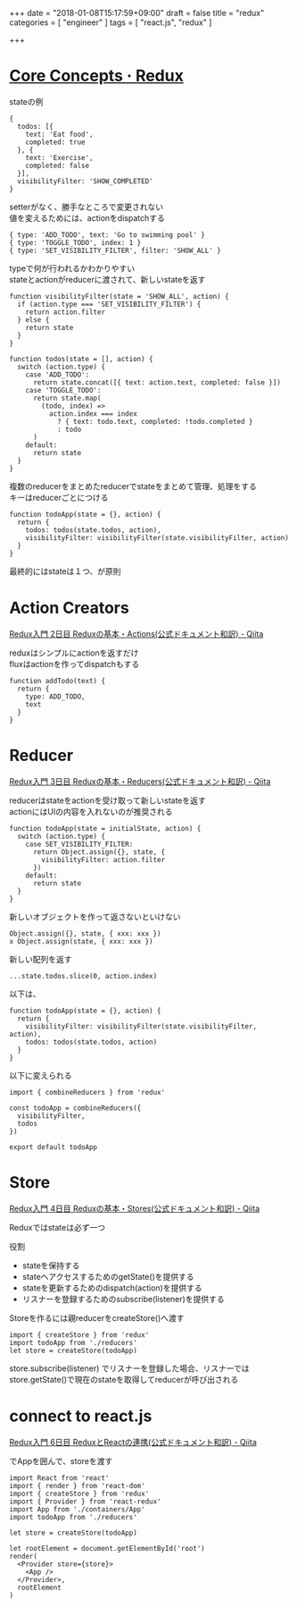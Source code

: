 +++
date = "2018-01-08T15:17:59+09:00"
draft = false
title = "redux"
categories = [ "engineer" ]
tags = [ "react.js", "redux" ]

+++

# [Core Concepts · Redux](https://redux.js.org/docs/introduction/CoreConcepts.html)

stateの例

```
{
  todos: [{
    text: 'Eat food',
    completed: true
  }, {
    text: 'Exercise',
    completed: false
  }],
  visibilityFilter: 'SHOW_COMPLETED'
}
```

setterがなく、勝手なところで変更されない  
値を変えるためには、actionをdispatchする  

```
{ type: 'ADD_TODO', text: 'Go to swimming pool' }
{ type: 'TOGGLE_TODO', index: 1 }
{ type: 'SET_VISIBILITY_FILTER', filter: 'SHOW_ALL' }
```

typeで何が行われるかわかりやすい  
stateとactionがreducerに渡されて、新しいstateを返す

```
function visibilityFilter(state = 'SHOW_ALL', action) {
  if (action.type === 'SET_VISIBILITY_FILTER') {
    return action.filter
  } else {
    return state
  }
}

function todos(state = [], action) {
  switch (action.type) {
    case 'ADD_TODO':
      return state.concat([{ text: action.text, completed: false }])
    case 'TOGGLE_TODO':
      return state.map(
        (todo, index) =>
          action.index === index
            ? { text: todo.text, completed: !todo.completed }
            : todo
      )
    default:
      return state
  }
}
```

複数のreducerをまとめたreducerでstateをまとめて管理、処理をする  
キーはreducerごとにつける  

```
function todoApp(state = {}, action) {
  return {
    todos: todos(state.todos, action),
    visibilityFilter: visibilityFilter(state.visibilityFilter, action)
  }
}
```

最終的にはstateは１つ、が原則  

# Action Creators

[Redux入門 2日目 Reduxの基本・Actions\(公式ドキュメント和訳\) \- Qiita](https://qiita.com/kiita312/items/8f8d047e5cbd87399ccb)  

reduxはシンプルにactionを返すだけ  
fluxはactionを作ってdispatchもする  

```
function addTodo(text) {
  return {
    type: ADD_TODO,
    text
  }
}
```

# Reducer

[Redux入門 3日目 Reduxの基本・Reducers\(公式ドキュメント和訳\) \- Qiita](https://qiita.com/kiita312/items/7fdce94912d6d9c801f8)  

reducerはstateをactionを受け取って新しいstateを返す  
actionにはUIの内容を入れないのが推奨される  

```
function todoApp(state = initialState, action) {
  switch (action.type) {
    case SET_VISIBILITY_FILTER:
      return Object.assign({}, state, {
        visibilityFilter: action.filter
      })
    default:
      return state
  }
}
```

新しいオブジェクトを作って返さないといけない  

```
Object.assign({}, state, { xxx: xxx })
x Object.assign(state, { xxx: xxx })
```

新しい配列を返す  

```
...state.todos.slice(0, action.index)
```

以下は、  

```
function todoApp(state = {}, action) {
  return {
    visibilityFilter: visibilityFilter(state.visibilityFilter, action),
    todos: todos(state.todos, action)
  }
}
```

以下に変えられる  

```
import { combineReducers } from 'redux'

const todoApp = combineReducers({
  visibilityFilter,
  todos
})

export default todoApp
```

# Store

[Redux入門 4日目 Reduxの基本・Stores\(公式ドキュメント和訳\) \- Qiita](https://qiita.com/kiita312/items/377787c24efac64f2495)  

Reduxではstateは必ず一つ  

役割  

- stateを保持する
- stateへアクセスするためのgetState()を提供する
- stateを更新するためのdispatch(action)を提供する
- リスナーを登録するためのsubscribe(listener)を提供する

Storeを作るには親reducerをcreateStore()へ渡す  

```
import { createStore } from 'redux'
import todoApp from './reducers'
let store = createStore(todoApp)
```

store.subscribe(listener) でリスナーを登録した場合、リスナーではstore.getState()で現在のstateを取得してreducerが呼び出される  

# connect to react.js

[Redux入門 6日目 ReduxとReactの連携\(公式ドキュメント和訳\) \- Qiita](https://qiita.com/kiita312/items/d769c85f446994349b52)

<Provider>でAppを囲んで、storeを渡す  

```
import React from 'react'
import { render } from 'react-dom'
import { createStore } from 'redux'
import { Provider } from 'react-redux'
import App from './containers/App'
import todoApp from './reducers'

let store = createStore(todoApp)

let rootElement = document.getElementById('root')
render(
  <Provider store={store}>
    <App />
  </Provider>,
  rootElement
)
```

